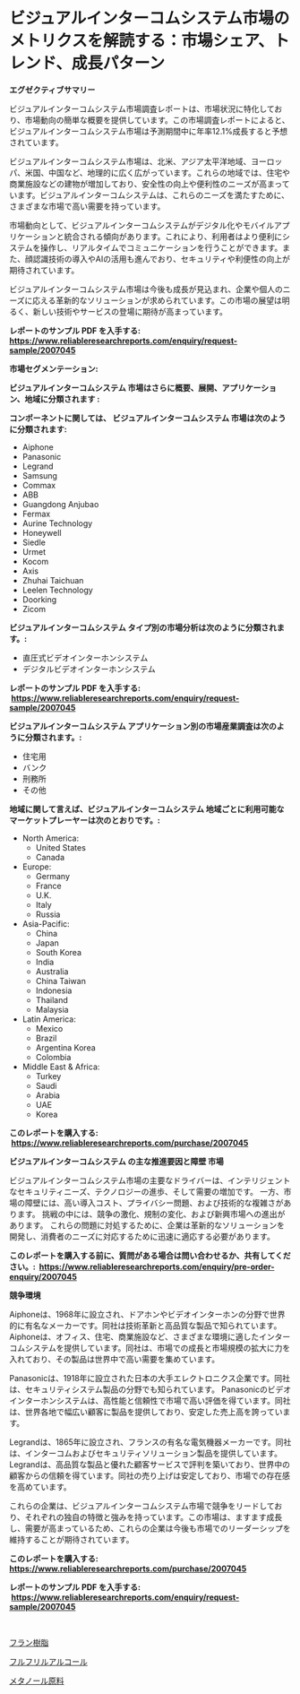<p><h1>ビジュアルインターコムシステム市場のメトリクスを解読する：市場シェア、トレンド、成長パターン</h1></p><p><strong>エグゼクティブサマリー</strong></p>
<p><p>ビジュアルインターコムシステム市場調査レポートは、市場状況に特化しており、市場動向の簡単な概要を提供しています。この市場調査レポートによると、ビジュアルインターコムシステム市場は予測期間中に年率12.1%成長すると予想されています。</p><p>ビジュアルインターコムシステム市場は、北米、アジア太平洋地域、ヨーロッパ、米国、中国など、地理的に広く広がっています。これらの地域では、住宅や商業施設などの建物が増加しており、安全性の向上や便利性のニーズが高まっています。ビジュアルインターコムシステムは、これらのニーズを満たすために、さまざまな市場で高い需要を持っています。</p><p>市場動向として、ビジュアルインターコムシステムがデジタル化やモバイルアプリケーションと統合される傾向があります。これにより、利用者はより便利にシステムを操作し、リアルタイムでコミュニケーションを行うことができます。また、顔認識技術の導入やAIの活用も進んでおり、セキュリティや利便性の向上が期待されています。</p><p>ビジュアルインターコムシステム市場は今後も成長が見込まれ、企業や個人のニーズに応える革新的なソリューションが求められています。この市場の展望は明るく、新しい技術やサービスの登場に期待が高まっています。</p></p>
<p><strong>レポートのサンプル PDF を入手する: <a href="https://www.reliableresearchreports.com/enquiry/request-sample/2007045">https://www.reliableresearchreports.com/enquiry/request-sample/2007045</a></strong></p>
<p><strong>市場セグメンテーション:</strong></p>
<p><strong> ビジュアルインターコムシステム 市場はさらに概要、展開、アプリケーション、地域に分類されます :</strong></p>
<p><strong>コンポーネントに関しては、 ビジュアルインターコムシステム 市場は次のように分類されます: &nbsp;</strong></p>
<p><ul><li>Aiphone</li><li>Panasonic</li><li>Legrand</li><li>Samsung</li><li>Commax</li><li>ABB</li><li>Guangdong Anjubao</li><li>Fermax</li><li>Aurine Technology</li><li>Honeywell</li><li>Siedle</li><li>Urmet</li><li>Kocom</li><li>Axis</li><li>Zhuhai Taichuan</li><li>Leelen Technology</li><li>Doorking</li><li>Zicom</li></ul></p>
<p><strong> ビジュアルインターコムシステム タイプ別の市場分析は次のように分類されます。:</strong></p>
<p><ul><li>直圧式ビデオインターホンシステム</li><li>デジタルビデオインターホンシステム</li></ul></p>
<p><strong>レポートのサンプル PDF を入手する: &nbsp;<a href="https://www.reliableresearchreports.com/enquiry/request-sample/2007045">https://www.reliableresearchreports.com/enquiry/request-sample/2007045</a></strong></p>
<p><strong> ビジュアルインターコムシステム アプリケーション別の市場産業調査は次のように分類されます。:</strong></p>
<p><ul><li>住宅用</li><li>バンク</li><li>刑務所</li><li>その他</li></ul></p>
<p><strong>地域に関して言えば、ビジュアルインターコムシステム 地域ごとに利用可能なマーケットプレーヤーは次のとおりです。:</strong></p>
<p><ul>
    <li>
        North America:
        <ul>
            <li>United States</li>
            <li>Canada</li>
        </ul>
    </li>
    <li>
        Europe:
        <ul>
            <li>Germany</li>
            <li>France</li>
            <li>U.K.</li>
            <li>Italy</li>
            <li>Russia</li>
        </ul>
    </li>
    <li>
        Asia-Pacific:
        <ul>
            <li>China</li>
            <li>Japan</li>
            <li>South Korea</li>
            <li>India</li>
            <li>Australia</li>
            <li>China Taiwan</li>
            <li>Indonesia</li>
            <li>Thailand</li>
            <li>Malaysia</li>
        </ul>
    </li>
    <li>
        Latin America:
        <ul>
            <li>Mexico</li>
            <li>Brazil</li>
            <li>Argentina Korea</li>
            <li>Colombia</li>
        </ul>
    </li>
    <li>
        Middle East & Africa:
        <ul>
            <li>Turkey</li>
            <li>Saudi</li>
            <li>Arabia</li>
            <li>UAE</li>
            <li>Korea</li>
        </ul>
    </li>
    </ul></p>
<p><strong>このレポートを購入する: &nbsp;<a href="https://www.reliableresearchreports.com/purchase/2007045">https://www.reliableresearchreports.com/purchase/2007045</a></strong></p>
<p><strong>ビジュアルインターコムシステム の主な推進要因と障壁 市場</strong></p>
<p><p>ビジュアルインターコムシステム市場の主要なドライバーは、インテリジェントなセキュリティニーズ、テクノロジーの進歩、そして需要の増加です。 一方、市場の障壁には、高い導入コスト、プライバシー問題、および技術的な複雑さがあります。 挑戦の中には、競争の激化、規制の変化、および新興市場への進出があります。 これらの問題に対処するために、企業は革新的なソリューションを開発し、消費者のニーズに対応するために迅速に適応する必要があります。</p></p>
<p><strong>このレポートを購入する前に、質問がある場合は問い合わせるか、共有してください。:&nbsp; <a href="https://www.reliableresearchreports.com/enquiry/pre-order-enquiry/2007045">https://www.reliableresearchreports.com/enquiry/pre-order-enquiry/2007045</a></strong></p>
<p><strong>競争環境</strong></p>
<p><p>Aiphoneは、1968年に設立され、ドアホンやビデオインターホンの分野で世界的に有名なメーカーです。同社は技術革新と高品質な製品で知られています。 Aiphoneは、オフィス、住宅、商業施設など、さまざまな環境に適したインターコムシステムを提供しています。同社は、市場での成長と市場規模の拡大に力を入れており、その製品は世界中で高い需要を集めています。</p><p>Panasonicは、1918年に設立された日本の大手エレクトロニクス企業です。同社は、セキュリティシステム製品の分野でも知られています。 Panasonicのビデオインターホンシステムは、高性能と信頼性で市場で高い評価を得ています。同社は、世界各地で幅広い顧客に製品を提供しており、安定した売上高を誇っています。</p><p>Legrandは、1865年に設立され、フランスの有名な電気機器メーカーです。同社は、インターコムおよびセキュリティソリューション製品を提供しています。 Legrandは、高品質な製品と優れた顧客サービスで評判を築いており、世界中の顧客からの信頼を得ています。同社の売り上げは安定しており、市場での存在感を高めています。</p><p>これらの企業は、ビジュアルインターコムシステム市場で競争をリードしており、それぞれの独自の特徴と強みを持っています。この市場は、ますます成長し、需要が高まっているため、これらの企業は今後も市場でのリーダーシップを維持することが期待されています。</p></p>
<p><strong>このレポートを購入する: &nbsp; <a href="https://www.reliableresearchreports.com/purchase/2007045">https://www.reliableresearchreports.com/purchase/2007045</a></strong></p>
<p><strong>レポートのサンプル PDF を入手する: &nbsp;<a href="https://www.reliableresearchreports.com/enquiry/request-sample/2007045">https://www.reliableresearchreports.com/enquiry/request-sample/2007045</a></strong><strong></strong></p>
<p>&nbsp;</p>
<p><p><a href="https://github.com/lily-u-genius/Market-Research-Report-List-1/blob/main/89831418683.md">フラン樹脂</a></p><p><a href="https://github.com/dandier2003/Market-Research-Report-List-1/blob/main/82155448682.md">フルフリルアルコール</a></p><p><a href="https://github.com/sghwr779811674/Market-Research-Report-List-1/blob/main/42324288681.md">メタノール原料</a></p></p>